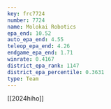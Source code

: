 ```yaml
---
key: frc7724
number: 7724
name: Molokai Robotics
epa_end: 10.52
auto_epa_end: 4.55
teleop_epa_end: 4.26
endgame_epa_end: 1.71
winrate: 0.4167
district_epa_rank: 1147
district_epa_percentile: 0.3631
type: Team
---
```

[[2024hiho]]
